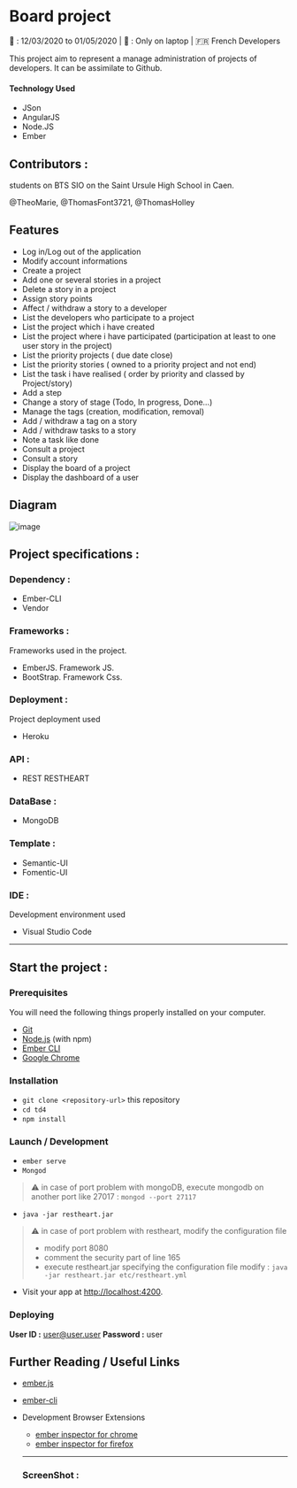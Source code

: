 # Board project
:date: : 12/03/2020 to 01/05/2020 | :no_mobile_phones: : Only on laptop | :fr: French Developers

This project aim to represent a manage administration of projects of developers. It can be assimilate to Github.

#### Technology Used
- JSon
- AngularJS
- Node.JS
- Ember

## Contributors :
students on BTS SIO on the Saint Ursule High School in Caen.

@TheoMarie, @ThomasFont3721, @ThomasHolley

## Features

- Log in/Log out of the application
- Modify account informations
- Create a project
- Add one or several stories in a project
- Delete a story in a project
- Assign story points
- Affect / withdraw a story to a developer
- List the developers who participate to a project
- List the project which i have created
- List the project where i have participated (participation at least to one user story in the project)
- List the priority projects ( due date close)
- List the priority stories ( owned to a priority project and not end)
- List the task i have realised ( order by priority and classed by Project/story)
- Add a step
- Change a story of stage (Todo, In progress, Done…)
- Manage the tags (creation, modification, removal)
- Add / withdraw a tag on a story
- Add / withdraw tasks to a story
- Note a task like done
- Consult a project
- Consult a story
- Display the board of a project
- Display the dashboard of a user

## Diagram

![image](https://user-images.githubusercontent.com/55082849/80465049-f7fec980-893a-11ea-9188-d3a27a51ace9.png)


## Project specifications :

### Dependency :

- Ember-CLI
- Vendor

### Frameworks :
Frameworks used in the project.

- EmberJS. Framework JS.
- BootStrap. Framework Css.

### Deployment :
Project deployment used

- Heroku

### API :

- REST RESTHEART

### DataBase :

- MongoDB

### Template :

- Semantic-UI
- Fomentic-UI

### IDE :
Development environment used

- Visual Studio Code

----------------------------------------------------------------------------------------------
## Start the project :

###  Prerequisites

You will need the following things properly installed on your computer.

* [Git](https://git-scm.com/)
* [Node.js](https://nodejs.org/) (with npm)
* [Ember CLI](https://ember-cli.com/)
* [Google Chrome](https://google.com/chrome/)

###  Installation

* `git clone <repository-url>` this repository
* `cd td4`
* `npm install`

###  Launch / Development

* `ember serve`
* `Mongod`
> :warning: in case of port problem with mongoDB, execute mongodb on another port like 27017 : `mongod --port 27117`
* `java -jar restheart.jar`
> :warning: in case of port problem with restheart, modify the configuration file
>  - modify port 8080
>  - comment the security part of line 165
>  - execute restheart.jar specifying the configuration file modify : `java -jar restheart.jar etc/restheart.yml`

* Visit your app at [http://localhost:4200](http://localhost:4200).


### Deploying

**User ID :** user@user.user 
**Password :** user

## Further Reading / Useful Links

* [ember.js](https://emberjs.com/)
* [ember-cli](https://ember-cli.com/)
* Development Browser Extensions
  * [ember inspector for chrome](https://chrome.google.com/webstore/detail/ember-inspector/bmdblncegkenkacieihfhpjfppoconhi)
  * [ember inspector for firefox](https://addons.mozilla.org/en-US/firefox/addon/ember-inspector/)
  
  -----------------------------------------------------------------------------------------------------------------------
  
  ### ScreenShot :
